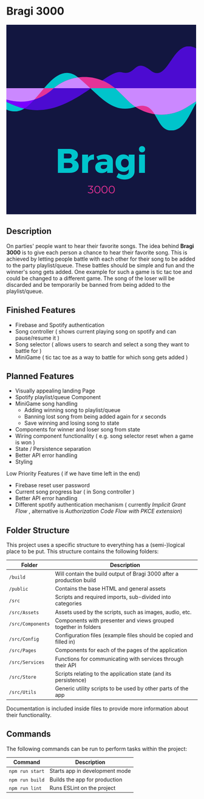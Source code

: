 # Bragi 3000

![bragi-icon](public/bragi-icon.png)

## Description

On parties' people want to hear their favorite songs. The idea behind **Bragi 3000** is to give each person a chance to
hear their favorite song. This is achieved by letting people battle with each other for their song to be added to the
party playlist/queue. These battles should be simple and fun and the winner's song gets added. One example for such a
game is tic tac toe and could be changed to a different game. The song of the loser will be discarded and be temporarily
be banned from being added to the playlist/queue.

## Finished Features

- Firebase and Spotify authentication
- Song controller ( shows current playing song on spotify and can pause/resume it )
- Song selector ( allows users to search and select a song they want to battle for )
- MiniGame ( tic tac toe as a way to battle for which song gets added )

## Planned Features

- Visually appealing landing Page
- Spotify playlist/queue Component
- MiniGame song handling
  - Adding winning song to playlist/queue
  - Banning lost song from being added again for *x* seconds
  - Save winning and losing song to state
- Components for winner and loser song from state
- Wiring component functionality ( e.g. song selector reset when a game is won )
- State / Persistence separation
- Better API error handling
- Styling

Low Priority Features ( if we have time left in the end)

- Firebase reset user password
- Current song progress bar ( in Song controller )
- Better API error handling
- Different spotify authentication mechanism ( currently *Implicit Grant Flow* , alternative is *Authorization Code Flow
  with PKCE extension*)

## Folder Structure

This project uses a specific structure to everything has a (semi-)logical place to be put. This structure contains the
following folders:

| Folder            | Description                                                          |
| ----------------- | -------------------------------------------------------------------- |
| `/build`          | Will contain the build output of Bragi 3000 after a production build |
| `/public`         | Contains the base HTML and general assets                            |
| `/src`            | Scripts and required imports, sub-divided into categories            |
| `/src/Assets`     | Assets used by the scripts, such as images, audio, etc.              |
| `/src/Components` | Components with presenter and views grouped together in folders      |
| `/src/Config`     | Configuration files (example files should be copied and filled in)   |
| `/src/Pages`      | Components for each of the pages of the application                  |
| `/src/Services`   | Functions for communicating with services through their API          |
| `/src/Store`      | Scripts relating to the application state (and its persistence)      |
| `/src/Utils`      | Generic utility scripts to be used by other parts of the app         |

Documentation is included inside files to provide more information about their functionality.

## Commands

The following commands can be run to perform tasks within the project:

| Command         | Description                    |
| --------------- | ------------------------------ |
| `npm run start` | Starts app in development mode |
| `npm run build` | Builds the app for production  |
| `npm run lint`  | Runs ESLint on the project     |
